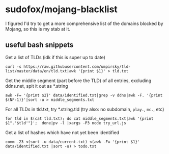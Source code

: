 # sudofox/mojang-blacklist

I figured I'd try to get a more comprehensive list of the domains blocked by Mojang, so this is my stab at it.

## useful bash snippets

Get a list of TLDs (idk if this is super up to date)

```
curl -s https://raw.githubusercontent.com/umpirsky/tld-list/master/data/en/tld.txt|awk '{print $1}' > tld.txt
```

Get the middle segment (part before the TLD) of all entries, excluding ddns.net, spit it out as *.string

```
awk -F= '{print $2}' data/identified.txt|grep -v ddns|awk -F. '{print $(NF-1)}'|sort -u > middle_segments.txt
```

For all TLDs in tld.txt, try *.string.tld (try also: no subdomain, `play.`, `mc.`, etc)

```
for tld in $(cat tld.txt); do cat middle_segments.txt|awk '{print $1".'$tld'"}';  done|pv -l |xargs -P3 node try_url.js
```

Get a list of hashes which have not yet been identified

```
comm -23 <(sort -u data/current.txt) <(awk -F= '{print $1}' data/identified.txt |sort -u) > todo.txt
```
